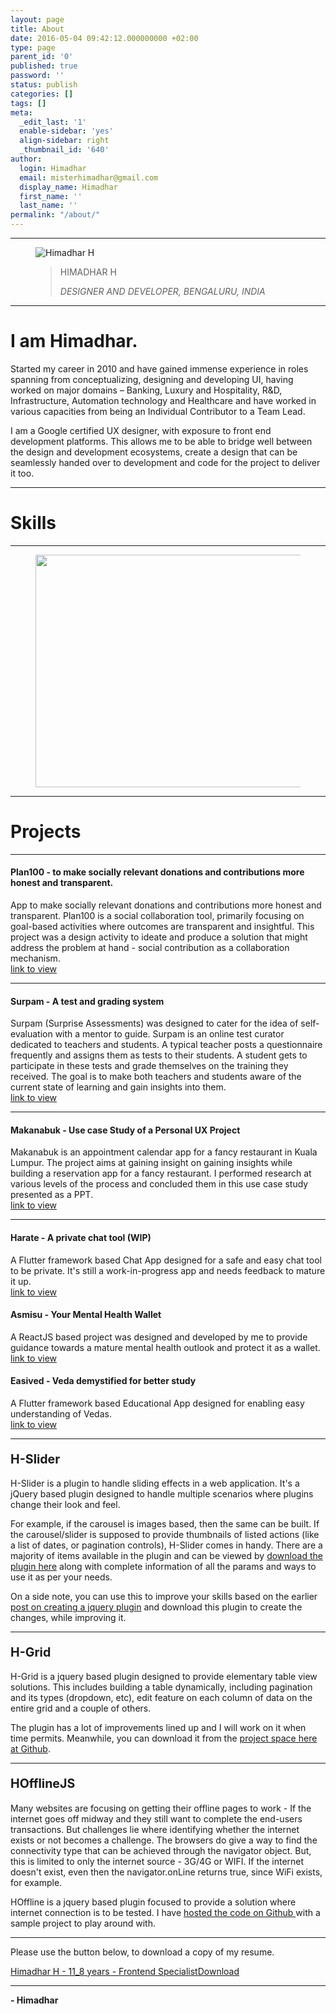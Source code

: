 ```yaml
---
layout: page
title: About
date: 2016-05-04 09:42:12.000000000 +02:00
type: page
parent_id: '0'
published: true
password: ''
status: publish
categories: []
tags: []
meta:
  _edit_last: '1'
  enable-sidebar: 'yes'
  align-sidebar: right
  _thumbnail_id: '640'
author:
  login: Himadhar
  email: misterhimadhar@gmail.com
  display_name: Himadhar
  first_name: ''
  last_name: ''
permalink: "/about/"
---
```

<hr class="wp-block-separator" />
<!-- /wp:separator -->
<div class="wp-block-columns"><!-- wp:column -->
<div class="wp-block-column"><!-- wp:image {"align":"center","id":632,"sizeSlug":"large","linkDestination":"none"} -->
<div class="wp-block-image">
<figure class="aligncenter size-large"><img src="{{ site.baseurl }}/assets/hh-profile-pic.png" alt="Himadhar H" class="wp-image-632" /></figure>
</div>
<!-- /wp:image --></div>
<div class="wp-block-column is-vertically-aligned-center"><!-- wp:pullquote -->
<figure class="wp-block-pullquote">
<blockquote>
<p>HIMADHAR H</p>
<p><cite>DESIGNER AND DEVELOPER, BENGALURU, INDIA</cite></p></blockquote>
</figure>
<!-- /wp:pullquote --></div>
<!-- /wp:column --></div>
<hr class="wp-block-separator" />
<h1>I am Himadhar.</h1>
<p>Started my career in 2010 and have gained immense experience in roles spanning from conceptualizing, designing and developing UI, having worked on major domains – Banking, Luxury and Hospitality, R&amp;D, Infrastructure, Automation technology and Healthcare and have worked in various capacities from being an Individual Contributor to a Team Lead.</p>
<p>I am a Google certified UX designer, with exposure to front end development platforms. This allows me to be able to bridge well between the design and development ecosystems, create a design that can be seamlessly handed over to development and code for the project to deliver it too.</p>
<hr class="wp-block-separator" />
<h1>Skills</h1>
<hr class="wp-block-separator" />
<div class="wp-block-image">
<figure class="aligncenter size-large is-resized"><img src="{{ site.baseurl }}/assets/2016/05/skills-2.png" alt="" class="wp-image-658" width="584" height="372" /></figure>
</div>
<hr class="wp-block-separator" />
<h1>Projects</h1>
<hr class="wp-block-separator" />
<h4>Plan100 - to make socially relevant donations and contributions more honest and transparent.</h4>
<p>App to make socially relevant donations and contributions more honest and transparent. Plan100 is a social collaboration tool, primarily focusing on goal-based activities where outcomes are transparent and insightful. This project was a design activity to ideate and produce a solution that might address the problem at hand - social contribution as a collaboration mechanism. <br /><a rel="noreferrer noopener" href="https://docs.google.com/presentation/d/e/2PACX-1vQyUIa32eszzMJ-l9suxdhdEz7KWVkbkXyH0P4o0KKo9QatGHKjo6Bhtqij3aU3NPXR9-Y1PPf3vBGl/pub?start=false&amp;loop=false&amp;delayms=3000&amp;slide=id.p1" data-type="URL" data-id="https://docs.google.com/presentation/d/e/2PACX-1vQyUIa32eszzMJ-l9suxdhdEz7KWVkbkXyH0P4o0KKo9QatGHKjo6Bhtqij3aU3NPXR9-Y1PPf3vBGl/pub?start=false&amp;loop=false&amp;delayms=3000&amp;slide=id.p1" target="_blank">link to view</a></p>
<hr class="wp-block-separator" />
<h4>Surpam - A test and grading system</h4>
<p>Surpam (Surprise Assessments) was designed to cater for the idea of self-evaluation with a mentor to guide. Surpam is an online test curator dedicated to teachers and students. A typical teacher posts a questionnaire frequently and assigns them as tests to their students. A student gets to participate in these tests and grade themselves on the training they received. The goal is to make both teachers and students aware of the current state of learning and gain insights into them. <br /><a rel="noreferrer noopener" href="https://docs.google.com/document/d/e/2PACX-1vTstQp3sgBxyBk7KEi4wr5TdsZTNVszZIfAEV_wSk_NHtz17Y5GRktItBf0gK2XDgdOYBJABO030fzA/pub" data-type="URL" data-id="https://docs.google.com/document/d/e/2PACX-1vTstQp3sgBxyBk7KEi4wr5TdsZTNVszZIfAEV_wSk_NHtz17Y5GRktItBf0gK2XDgdOYBJABO030fzA/pub" target="_blank">link to view</a></p>
<hr class="wp-block-separator" />
<h4>Makanabuk - Use case Study of a Personal UX Project</h4>
<p>Makanabuk is an appointment calendar app for a fancy restaurant in Kuala Lumpur. The project aims at gaining insight on gaining insights while building a reservation app for a fancy restaurant. I performed research at various levels of the process and concluded them in this use case study presented as a PPT. <br /><a href="https://docs.google.com/presentation/d/e/2PACX-1vRJxf7wJH3Kp_kB2eGCsA0bg-5j9tbegJ7kBhUXj5HaEXEKwhoL3FqZP1xay2B4lx29H8IMDGWDfEE9/pub?start=true&amp;loop=true&amp;delayms=60000" data-type="URL" data-id="https://docs.google.com/presentation/d/e/2PACX-1vRJxf7wJH3Kp_kB2eGCsA0bg-5j9tbegJ7kBhUXj5HaEXEKwhoL3FqZP1xay2B4lx29H8IMDGWDfEE9/pub?start=true&amp;loop=true&amp;delayms=60000" target="_blank" rel="noreferrer noopener">link to view</a></p>
<hr class="wp-block-separator" />
<h4>Harate - A private chat tool (WIP)</h4>
<p>A Flutter framework based Chat App designed for a safe and easy chat tool to be private. It's still a work-in-progress app and needs feedback to mature it up.<br /> <a href="https://play.google.com/store/apps/details?id=com.hh.harate" data-type="URL" data-id="https://play.google.com/store/apps/details?id=com.hh.harate">link to view</a></p>
<h4>Asmisu - Your Mental Health Wallet</h4>
<p>A ReactJS based project was designed and developed by me to provide guidance towards a mature mental health outlook and protect it as a wallet. <br /><a href="http://www.asmisu.com/">link to view</a></p>
<h4>Easived - Veda demystified for better study</h4>
<p>A Flutter framework based Educational App designed for enabling easy understanding of Vedas. <br /><a href="https://play.google.com/store/apps/details?id=com.hh.bhagavantham">link to view</a></p>
<hr class="wp-block-separator" />
<h4><strong style="font-size: 1.4em;">H-Slider</strong></h4>
<p>H-Slider is a plugin to handle sliding effects in a web application. It's a jQuery based plugin designed to handle multiple scenarios where plugins change their look and feel.</p>
<p>For example, if the carousel is images based, then the same can be built. If the carousel/slider is supposed to provide thumbnails of listed actions (like a list of dates, or pagination controls), H-Slider comes in handy. There are a majority of items available in the plugin and can be viewed by&nbsp;<a href="https://github.com/himadhar/h-slider" target="_blank" rel="noopener">download the plugin here</a> along with complete information of all the params and ways to use it as per your needs.</p>
<p>On a side note, you can use this to improve your skills based on the earlier <a title="post on creating a jquery plugin" href="http://himadhar.com/?p=254" target="_blank" rel="noopener">post on creating a jquery plugin</a>&nbsp;and download this plugin to create the changes, while improving it.</p>
<hr class="wp-block-separator" />
<h4><strong style="font-size: 1.4em;">H-Grid</strong></h4>
<p>H-Grid is a jquery based plugin designed to provide elementary table view solutions. This includes building a table dynamically, including pagination and its types (dropdown, etc), edit feature on each column of data on the entire grid and a couple of others.</p>
<p>The plugin has a lot of improvements lined up and I will work on it when time permits. Meanwhile, you can download it from the <a title="project space here at Github" href="https://github.com/himadhar/h-grid" target="_blank" rel="noopener">project space here at Github</a>.</p>
<hr class="wp-block-separator" />
<h4><strong style="font-size: 1.4em;">HOfflineJS</strong></h4>
<p>Many websites are focusing on getting their offline pages to work - If the internet goes off midway and they still want to complete the end-users transactions. But challenges lie where identifying whether the internet exists or not becomes a challenge. The browsers do give a way to find the connectivity type that can be achieved through the navigator object. But, this is limited to only the internet source - 3G/4G or WIFI. If the internet doesn't exist, even then the navigator.onLine returns true, since WiFi exists, for example.</p>
<p>HOffline is a jquery based plugin focused to provide a solution where internet connection is to be tested. I have <a title="hosted the code on Github" href="https://github.com/himadhar/hoffline" target="_blank" rel="noopener">hosted the code on Github </a>with a sample project to play around with.</p>
<hr class="wp-block-separator" />
<p>Please use the button below, to download a copy of my resume.</p>
<div class="wp-block-file"><object class="wp-block-file__embed" data="{{ site.baseurl }}/assets/cv.pdf" type="application/pdf" style="width:100%;height:600px" aria-label="Embed of Himadhar H - Frontend Expert."></object><a href="{{ site.baseurl }}/assets/cv.pdf">Himadhar H - 11_8 years - Frontend Specialist</a><a href="{{ site.baseurl }}/assets/cv.pdf" class="wp-block-file__button" download>Download</a></div>
<hr class="wp-block-separator" />
<p class="has-text-align-right"><strong>- Himadhar</strong></p>
